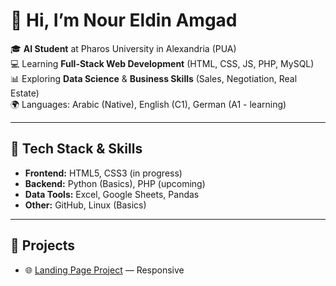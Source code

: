 # 👋 Hi, I’m Nour Eldin Amgad  

🎓 **AI Student** at Pharos University in Alexandria (PUA)  
💻 Learning **Full-Stack Web Development** (HTML, CSS, JS, PHP, MySQL)  
📊 Exploring **Data Science** & **Business Skills** (Sales, Negotiation, Real Estate)  
🌍 Languages: Arabic (Native), English (C1), German (A1 - learning)  

---

## 🔧 Tech Stack & Skills
- **Frontend:** HTML5, CSS3 (in progress)  
- **Backend:** Python (Basics), PHP (upcoming)  
- **Data Tools:** Excel, Google Sheets, Pandas  
- **Other:** GitHub, Linux (Basics)  

---

## 📂 Projects
- 🌐 [Landing Page Project](#) — Responsive
